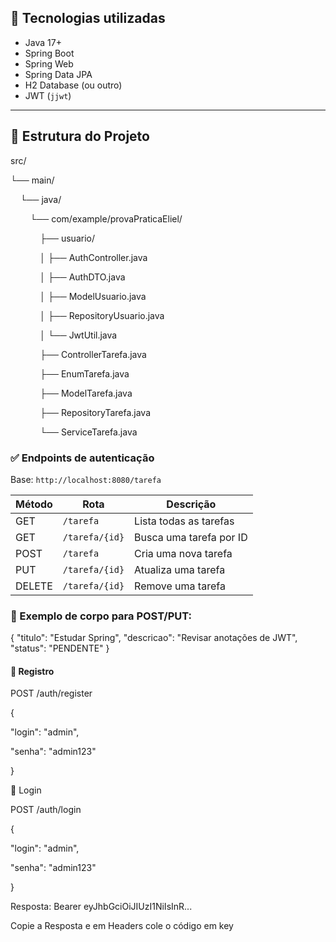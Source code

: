 ## 🧰 Tecnologias utilizadas

- Java 17+
- Spring Boot
- Spring Web
- Spring Data JPA
- H2 Database (ou outro)
- JWT (`jjwt`)

---

## 📁 Estrutura do Projeto

src/

└── main/

    └── java/
    
        └── com/example/provaPraticaEliel/
        
            ├── usuario/
            
            │ ├── AuthController.java
            
            │ ├── AuthDTO.java
            
            │ ├── ModelUsuario.java
            
            │ ├── RepositoryUsuario.java
            
            │ └── JwtUtil.java
            
            ├── ControllerTarefa.java
            
            ├── EnumTarefa.java
            
            ├── ModelTarefa.java
            
            ├── RepositoryTarefa.java
            
            └── ServiceTarefa.java

            

### ✅ Endpoints de autenticação

Base: `http://localhost:8080/tarefa`

| Método | Rota                    | Descrição                  |
|--------|-------------------------|----------------------------|
| GET    | `/tarefa`               | Lista todas as tarefas     |
| GET    | `/tarefa/{id}`          | Busca uma tarefa por ID    |
| POST   | `/tarefa`               | Cria uma nova tarefa       |
| PUT    | `/tarefa/{id}`          | Atualiza uma tarefa        |
| DELETE | `/tarefa/{id}`          | Remove uma tarefa          |

### 🔸 Exemplo de corpo para POST/PUT:

{
  "titulo": "Estudar Spring",
  "descricao": "Revisar anotações de JWT",
  "status": "PENDENTE"
}

#### 📌 Registro

POST /auth/register

{

  "login": "admin",
  
  "senha": "admin123"
  
}

📌 Login

POST /auth/login

{

  "login": "admin",
  
  "senha": "admin123"
  
}


Resposta: Bearer eyJhbGciOiJIUzI1NiIsInR...

Copie a Resposta e em Headers cole o código em key

